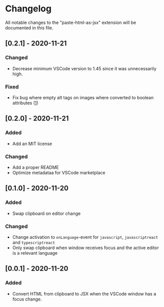 # Changelog

All notable changes to the "paste-html-as-jsx" extension will be documented in
this file.

## [0.2.1] - 2020-11-21

### Changed

-   Decrease minimum VSCode version to 1.45 since it was unnecessarily high.

### Fixed

-   Fix bug where empty alt tags on images where converted to boolean attributes
    ([1](https://github.com/leodr/paste-html-as-jsx/issues/1))

## [0.2.0] - 2020-11-21

### Added

-   Add an MIT license

### Changed

-   Add a proper README
-   Optimize metadataa for VSCode marketplace

## [0.1.0] - 2020-11-20

### Added

-   Swap clipboard on editor change

### Changed

-   Change activation to `onLanguage`-event for `javascript`, `javascriptreact`
    and `typescriptreact`
-   Only swap clipboard when window receives focus and the active editor is a
    relevant language

## [0.0.1] - 2020-11-20

### Added

-   Convert HTML from clipboard to JSX when the VSCode window has a focus
    change.
